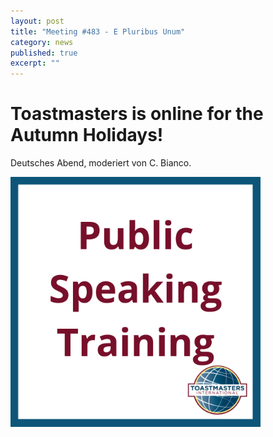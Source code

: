 ```yaml
---
layout: post
title: "Meeting #483 - E Pluribus Unum"
category: news
published: true
excerpt: ""
---
```


# Toastmasters is online for the Autumn Holidays!

Deutsches Abend, moderiert von C. Bianco.

<img src="/assets/images/public-speaking-ig.png" width="400">
